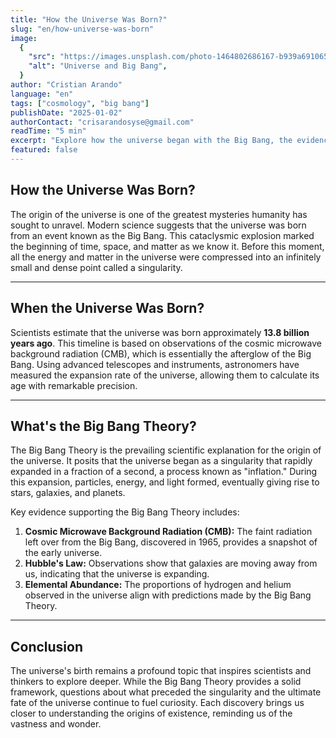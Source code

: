 ```yaml
---
title: "How the Universe Was Born?"
slug: "en/how-universe-was-born"
image:
  {
    "src": "https://images.unsplash.com/photo-1464802686167-b939a6910659?q=80&w=2350&auto=format&fit=crop&ixlib=rb-4.0.3&ixid=M3wxMjA3fDB8MHxwaG90by1wYWdlfHx8fGVufDB8fHx8fA%3D%3D",
    "alt": "Universe and Big Bang",
  }
author: "Cristian Arando"
language: "en"
tags: ["cosmology", "big bang"]
publishDate: "2025-01-02"
authorContact: "crisarandosyse@gmail.com"
readTime: "5 min"
excerpt: "Explore how the universe began with the Big Bang, the evidence supporting this theory, and the mysteries that still surround our cosmic origins."
featured: false
---
```


## **How the Universe Was Born?**

The origin of the universe is one of the greatest mysteries humanity has sought to unravel. Modern science suggests that the universe was born from an event known as the Big Bang. This cataclysmic explosion marked the beginning of time, space, and matter as we know it. Before this moment, all the energy and matter in the universe were compressed into an infinitely small and dense point called a singularity.

---

## **When the Universe Was Born?**

Scientists estimate that the universe was born approximately **13.8 billion years ago**. This timeline is based on observations of the cosmic microwave background radiation (CMB), which is essentially the afterglow of the Big Bang. Using advanced telescopes and instruments, astronomers have measured the expansion rate of the universe, allowing them to calculate its age with remarkable precision.

---

## **What's the Big Bang Theory?**

The Big Bang Theory is the prevailing scientific explanation for the origin of the universe. It posits that the universe began as a singularity that rapidly expanded in a fraction of a second, a process known as "inflation." During this expansion, particles, energy, and light formed, eventually giving rise to stars, galaxies, and planets.

Key evidence supporting the Big Bang Theory includes:

1. **Cosmic Microwave Background Radiation (CMB):** The faint radiation left over from the Big Bang, discovered in 1965, provides a snapshot of the early universe.
2. **Hubble's Law:** Observations show that galaxies are moving away from us, indicating that the universe is expanding.
3. **Elemental Abundance:** The proportions of hydrogen and helium observed in the universe align with predictions made by the Big Bang Theory.

---

## **Conclusion**

The universe's birth remains a profound topic that inspires scientists and thinkers to explore deeper. While the Big Bang Theory provides a solid framework, questions about what preceded the singularity and the ultimate fate of the universe continue to fuel curiosity. Each discovery brings us closer to understanding the origins of existence, reminding us of the vastness and wonder.

